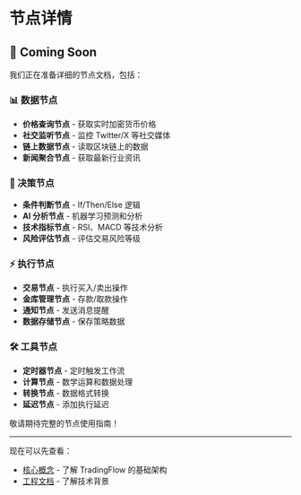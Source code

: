 # 节点详情

## 🚧 Coming Soon

我们正在准备详细的节点文档，包括：

### 📊 数据节点
- **价格查询节点** - 获取实时加密货币价格
- **社交监听节点** - 监控 Twitter/X 等社交媒体
- **链上数据节点** - 读取区块链上的数据
- **新闻聚合节点** - 获取最新行业资讯

### 🤔 决策节点
- **条件判断节点** - If/Then/Else 逻辑
- **AI 分析节点** - 机器学习预测和分析
- **技术指标节点** - RSI、MACD 等技术分析
- **风险评估节点** - 评估交易风险等级

### ⚡ 执行节点
- **交易节点** - 执行买入/卖出操作
- **金库管理节点** - 存款/取款操作
- **通知节点** - 发送消息提醒
- **数据存储节点** - 保存策略数据

### 🛠️ 工具节点
- **定时器节点** - 定时触发工作流
- **计算节点** - 数学运算和数据处理
- **转换节点** - 数据格式转换
- **延迟节点** - 添加执行延迟

敬请期待完整的节点使用指南！

---

现在可以先查看：
- [核心概念](../core-concepts/on-chain-vaults.md) - 了解 TradingFlow 的基础架构
- [工程文档](../engineering-docs/development-background.md) - 了解技术背景

